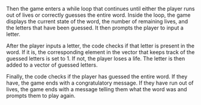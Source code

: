 Then the game enters a while loop that continues until either the player runs out of lives or correctly guesses the entire word. Inside the loop, the game displays the current state of the word, the number of remaining lives, and the letters that have been guessed. It then prompts the player to input a letter.

After the player inputs a letter, the code checks if that letter is present in the word. If it is, the corresponding element in the vector that keeps track of the guessed letters is set to 1. If not, the player loses a life. The letter is then added to a vector of guessed letters.

Finally, the code checks if the player has guessed the entire word. If they have, the game ends with a congratulatory message. If they have run out of lives, the game ends with a message telling them what the word was and prompts them to play again.
